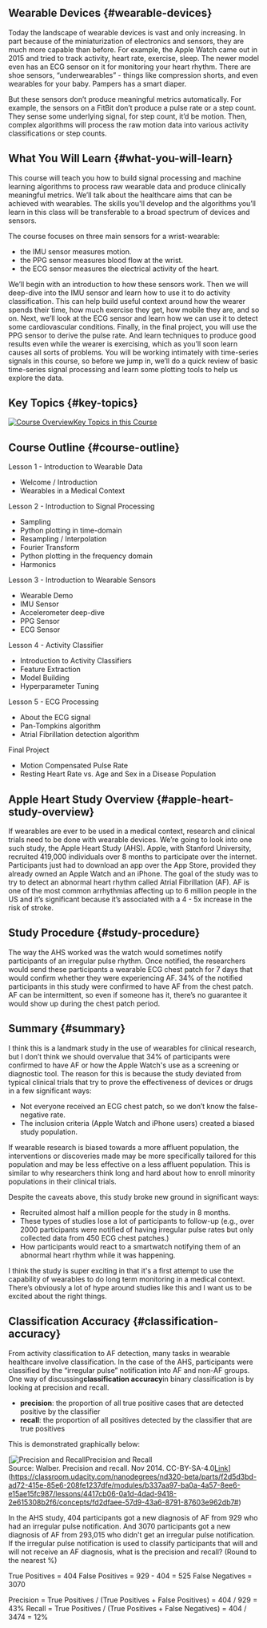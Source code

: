 ## Wearable Devices {#wearable-devices}

Today the landscape of wearable devices is vast and only increasing. In part because of the miniaturization of electronics and sensors, they are much more capable than before. For example, the Apple Watch came out in 2015 and tried to track activity, heart rate, exercise, sleep. The newer model even has an ECG sensor on it for monitoring your heart rhythm. There are shoe sensors, “underwearables” - things like compression shorts, and even wearables for your baby. Pampers has a smart diaper.

But these sensors don’t produce meaningful metrics automatically. For example, the sensors on a FitBit don’t produce a pulse rate or a step count. They sense some underlying signal, for step count, it’d be motion. Then, complex algorithms will process the raw motion data into various activity classifications or step counts.

## What You Will Learn {#what-you-will-learn}

This course will teach you how to build signal processing and machine learning algorithms to process raw wearable data and produce clinically meaningful metrics. We’ll talk about the healthcare aims that can be achieved with wearables. The skills you'll develop and the algorithms you’ll learn in this class will be transferable to a broad spectrum of devices and sensors.

The course focuses on three main sensors for a wrist-wearable:

* the IMU sensor measures motion.
* the PPG sensor measures blood flow at the wrist.
* the ECG sensor measures the electrical activity of the heart.

We’ll begin with an introduction to how these sensors work. Then we will deep-dive into the IMU sensor and learn how to use it to do activity classification. This can help build useful context around how the wearer spends their time, how much exercise they get, how mobile they are, and so on. Next, we’ll look at the ECG sensor and learn how we can use it to detect some cardiovascular conditions. Finally, in the final project, you will use the PPG sensor to derive the pulse rate. And learn techniques to produce good results even while the wearer is exercising, which as you’ll soon learn causes all sorts of problems. You will be working intimately with time-series signals in this course, so before we jump in, we’ll do a quick review of basic time-series signal processing and learn some plotting tools to help us explore the data.

## Key Topics {#key-topics}

[![](https://video.udacity-data.com/topher/2020/March/5e7a3d4a_nd320-c4-l0-key-topics/nd320-c4-l0-key-topics.png "Course Overview")Key Topics in this Course](https://classroom.udacity.com/nanodegrees/nd320-beta/parts/f2d5d3bd-ad72-415e-85e6-208fe1237dfe/modules/b337aa97-ba0a-4a57-8ee6-e15ae15fc987/lessons/4417cb06-0a1d-4dad-9418-2e615308b2f6/concepts/f3e3a7b9-ae01-4cff-a970-969c5894f727#)

## Course Outline {#course-outline}

Lesson 1 - Introduction to Wearable Data

* Welcome / Introduction
* Wearables in a Medical Context

Lesson 2 - Introduction to Signal Processing

* Sampling
* Python plotting in time-domain
* Resampling / Interpolation
* Fourier Transform
* Python plotting in the frequency domain
* Harmonics

Lesson 3 - Introduction to Wearable Sensors

* Wearable Demo
* IMU Sensor
* Accelerometer deep-dive
* PPG Sensor
* ECG Sensor

Lesson 4 - Activity Classifier

* Introduction to Activity Classifiers
* Feature Extraction
* Model Building
* Hyperparameter Tuning

Lesson 5 - ECG Processing

* About the ECG signal
* Pan-Tompkins algorithm
* Atrial Fibrillation detection algorithm

Final Project

* Motion Compensated Pulse Rate
* Resting Heart Rate vs. Age and Sex in a Disease Population

## Apple Heart Study Overview {#apple-heart-study-overview}

If wearables are ever to be used in a medical context, research and clinical trials need to be done with wearable devices. We’re going to look into one such study, the Apple Heart Study \(AHS\). Apple, with Stanford University, recruited 419,000 individuals over 8 months to participate over the internet. Participants just had to download an app over the App Store, provided they already owned an Apple Watch and an iPhone. The goal of the study was to try to detect an abnormal heart rhythm called Atrial Fibrillation \(AF\). AF is one of the most common arrhythmias affecting up to 6 million people in the US and it’s significant because it’s associated with a 4 - 5x increase in the risk of stroke.

## Study Procedure {#study-procedure}

The way the AHS worked was the watch would sometimes notify participants of an irregular pulse rhythm. Once notified, the researchers would send these participants a wearable ECG chest patch for 7 days that would confirm whether they were experiencing AF. 34% of the notified participants in this study were confirmed to have AF from the chest patch. AF can be intermittent, so even if someone has it, there’s no guarantee it would show up during the chest patch period.

## Summary {#summary}

I think this is a landmark study in the use of wearables for clinical research, but I don’t think we should overvalue that 34% of participants were confirmed to have AF or how the Apple Watch's use as a screening or diagnostic tool. The reason for this is because the study deviated from typical clinical trials that try to prove the effectiveness of devices or drugs in a few significant ways:

* Not everyone received an ECG chest patch, so we don’t know the false-negative rate.
* The inclusion criteria \(Apple Watch and iPhone users\) created a biased study population.

If wearable research is biased towards a more affluent population, the interventions or discoveries made may be more specifically tailored for this population and may be less effective on a less affluent population. This is similar to why researchers think long and hard about how to enroll minority populations in their clinical trials.

Despite the caveats above, this study broke new ground in significant ways:

* Recruited almost half a million people for the study in 8 months.
* These types of studies lose a lot of participants to follow-up \(e.g., over 2000 participants were notified of having irregular pulse rates but only collected data from 450 ECG chest patches.\)
* How participants would react to a smartwatch notifying them of an abnormal heart rhythm while it was happening.

I think the study is super exciting in that it's a first attempt to use the capability of wearables to do long term monitoring in a medical context. There’s obviously a lot of hype around studies like this and I want us to be excited about the right things.

## Classification Accuracy {#classification-accuracy}

From activity classification to AF detection, many tasks in wearable healthcare involve classification. In the case of the AHS, participants were classified by the “irregular pulse” notification into AF and non-AF groups. One way of discussing**classification accuracy**in binary classification is by looking at precision and recall.

* **precision**: the proportion of all true positive cases that are detected positive by the classifier
* **recall**: the proportion of all positives detected by the classifier that are true positives

This is demonstrated graphically below:

[![](https://video.udacity-data.com/topher/2020/March/5e7a3d4b_nd320-c4-l0-precision-recall-wiki/nd320-c4-l0-precision-recall-wiki.png "Precision and Recall")Precision and Recall  
Source: Walber. Precision and recall. Nov 2014. CC-BY-SA-4.0[Link](https://commons.wikimedia.org/wiki/File:Precisionrecall.svg)](https://classroom.udacity.com/nanodegrees/nd320-beta/parts/f2d5d3bd-ad72-415e-85e6-208fe1237dfe/modules/b337aa97-ba0a-4a57-8ee6-e15ae15fc987/lessons/4417cb06-0a1d-4dad-9418-2e615308b2f6/concepts/fd2dfaee-57d9-43a6-8791-87603e962db7#)

In the AHS study, 404 participants got a new diagnosis of AF from 929 who had an irregular pulse notification. And 3070 participants got a new diagnosis of AF from 293,015 who didn't get an irregular pulse notification. If the irregular pulse notification is used to classify participants that will and will not receive an AF diagnosis, what is the precision and recall? \(Round to the nearest %\)

True Positives = 404 False Positives = 929 - 404 = 525 False Negatives = 3070

Precision = True Positives / \(True Positives + False Positives\) = 404 / 929 = 43% Recall = True Positives / \(True Positives + False Negatives\) = 404 / 3474 = 12%

